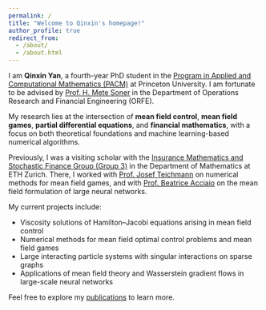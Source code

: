 ```yaml
---
permalink: /
title: "Welcome to Qinxin's homepage!"
author_profile: true
redirect_from: 
  - /about/
  - /about.html
---
```


I am **Qinxin Yan**, a fourth-year PhD student in the [Program in Applied and Computational Mathematics (PACM)](https://www.pacm.princeton.edu/) at Princeton University. I am fortunate to be advised by [Prof. H. Mete Soner](https://soner.princeton.edu/) in the Department of Operations Research and Financial Engineering (ORFE).

My research lies at the intersection of **mean field control**, **mean field games**, **partial differential equations**, and **financial mathematics**, with a focus on both theoretical foundations and machine learning-based numerical algorithms.

Previously, I was a visiting scholar with the [Insurance Mathematics and Stochastic Finance Group (Group 3)](https://math.ethz.ch/imsf) in the Department of Mathematics at ETH Zurich. There, I worked with [Prof. Josef Teichmann](https://people.math.ethz.ch/~jteichma/) on numerical methods for mean field games, and with [Prof. Beatrice Acciaio](https://people.math.ethz.ch/~beacciaio/) on the mean field formulation of large neural networks.

My current projects include:
- Viscosity solutions of Hamilton–Jacobi equations arising in mean field control
- Numerical methods for mean field optimal control problems and mean field games
- Large interacting particle systems with singular interactions on sparse graphs
- Applications of mean field theory and Wasserstein gradient flows in large-scale neural networks

Feel free to explore my [publications](/publications/) to learn more.